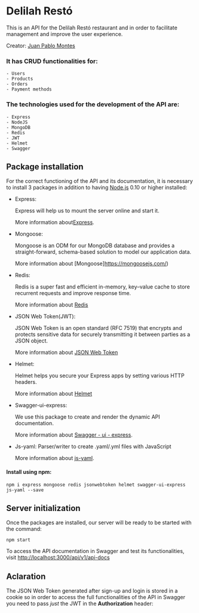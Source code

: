 # Delilah Restó

This is an API for the Delilah Restó restaurant and in order to facilitate management and improve the user experience.

Creator: [Juan Pablo Montes](https://github.com/MontesJP)

### It has CRUD functionalities for:

    - Users
    - Products
    - Orders
    - Payment methods

### The technologies used for the development of the API are:

    - Express
    - NodeJS
    - MongoDB
    - Redis
    - JWT
    - Helmet
    - Swagger

## Package installation

For the correct functioning of the API and its documentation, it is necessary to install 3 packages in addition to having [Node.js](https://nodejs.org/en/) 0.10 or higher installed:

- Express:

  Express will help us to mount the server online and start it.

  More information about[Express](https://expressjs.com/).

- Mongoose:

  Mongoose is an ODM for our MongoDB database and provides a straight-forward, schema-based solution to model our application data.

  More information about [Mongoose]https://mongoosejs.com/)

- Redis:

  Redis is a super fast and efficient in-memory, key–value cache to store recurrent requests and improve response time.

  More information about [Redis](https://redis.io/)

- JSON Web Token(JWT):

  JSON Web Token is an open standard (RFC 7519) that encrypts and protects sensitive data for securely transmitting it between parties as a JSON object.

  More information about [JSON Web Token](https://jwt.io/)

- Helmet:

  Helmet helps you secure your Express apps by setting various HTTP headers.

  More information about [Helmet](https://helmetjs.github.io/)

- Swagger-ui-express:

  We use this package to create and render the dynamic API documentation.

  More information about [Swagger - ui - express](https://www.npmjs.com/package/swagger-ui-express).

- Js-yaml:
  Parser/writer to create .yaml/.yml files with JavaScript

  More information about [js-yaml](https://www.npmjs.com/package/js-yaml).

#### Install using npm:

```
npm i express mongoose redis jsonwebtoken helmet swagger-ui-express js-yaml --save
```

## Server initialization

Once the packages are installed, our server will be ready to be started with the command:

```
npm start
```

To access the API documentation in Swagger and test its functionalities, visit [http://localhost:3000/api/v1/api-docs](http://localhost:3000/api-docs)

## Aclaration

The JSON Web Token generated after sign-up and login is stored in a cookie so in order to access the full functionalities of the API in Swagger you need to pass _just_ the JWT in the **Authorization** header:

